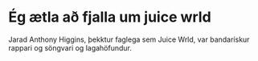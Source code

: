 # Ég ætla að fjalla um juice wrld
Jarad Anthony Higgins, þekktur faglega sem Juice Wrld, var bandarískur rappari og söngvari og lagahöfundur.